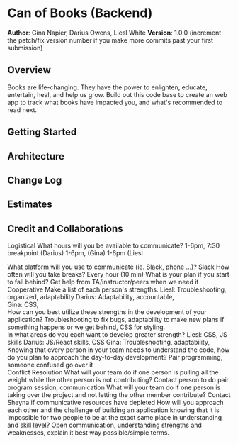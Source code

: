 # Can of Books (Backend)  

**Author**: Gina Napier, Darius Owens, Liesl White
**Version**: 1.0.0 (increment the patch/fix version number if you make more commits past your first submission)

## Overview  

Books are life-changing. They have the power to enlighten, educate, entertain, heal, and help us grow. Build out this code base to create an web app to track what books have impacted you, and what's recommended to read next.

## Getting Started
<!-- What are the steps that a user must take in order to build this app on their own machine and get it running? -->

## Architecture
<!-- Provide a detailed description of the application design. What technologies (languages, libraries, etc) you're using, and any other relevant design information. -->

## Change Log
<!-- Use this area to document the iterative changes made to your application as each feature is successfully implemented. Use time stamps. Here's an example:

01-01-2001 4:59pm - Application now has a fully-functional express server, with a GET route for the location resource. -->

## Estimates
<!-- See below -->

## Credit and Collaborations
<!-- Give credit (and a link) to other people or resources that helped you build this application. -->
Logistical
What hours will you be available to communicate?
1-6pm, 7:30 breakpoint (Darius)
1-6pm, (Gina)
1-6pm (Liesl  

What platform will you use to communicate (ie. Slack, phone …)?
Slack
How often will you take breaks?
Every hour (10 min)
What is your plan if you start to fall behind?
Get help from TA/instructor/peers when we need it  
Cooperative
Make a list of each person's strengths.
Liesl: Troubleshooting, organized, adaptability
Darius: Adaptability, accountable,  
Gina: CSS,  
How can you best utilize these strengths in the development of your application?
Troubleshooting to fix bugs, adaptability to make new plans if something happens or we get behind, CSS for styling.  
In what areas do you each want to develop greater strength?
Liesl: CSS, JS skills
Darius: JS/React skills, CSS
Gina: Troubleshooting, adaptability,  
Knowing that every person in your team needs to understand the code, how do you plan to approach the day-to-day development?
Pair programming, someone confused go over it  
Conflict Resolution
What will your team do if one person is pulling all the weight while the other person is not contributing?
Contact person to do pair program session, communication
What will your team do if one person is taking over the project and not letting the other member contribute?
Contact Sheyna if communicative resources have depleted
How will you approach each other and the challenge of building an application knowing that it is impossible for two people to be at the exact same place in understanding and skill level?
Open communication, understanding strengths and weaknesses, explain it best way possible/simple terms.  
